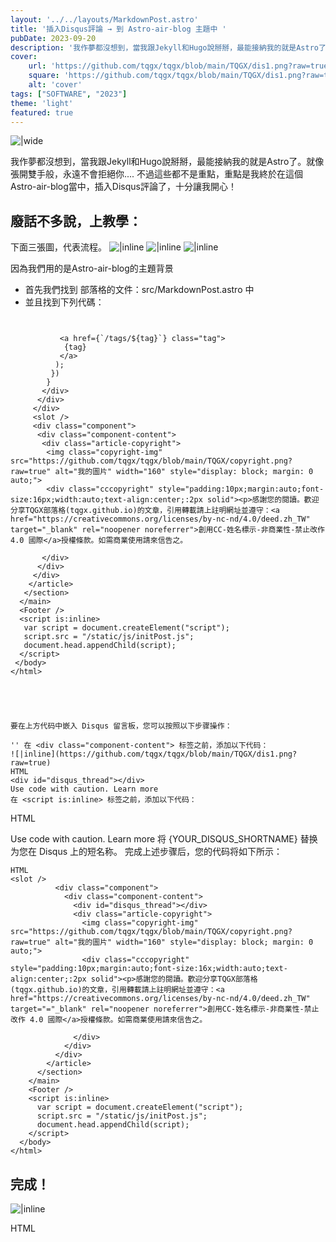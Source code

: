 ```yaml
---
layout: '../../layouts/MarkdownPost.astro'
title: '插入Disqus評論 → 到 Astro-air-blog 主題中 '
pubDate: 2023-09-20
description: '我作夢都沒想到，當我跟Jekyll和Hugo說掰掰，最能接納我的就是Astro了。就像張開雙手般，永遠不會拒絕你.... 不過這些都不是重點，重點是我終於在這個Astro-air-blog當中，插入Disqus評論了，十分讓我開心！'
cover:
    url: 'https://github.com/tqgx/tqgx/blob/main/TQGX/dis1.png?raw=true'
    square: 'https://github.com/tqgx/tqgx/blob/main/TQGX/dis1.png?raw=true'
    alt: 'cover'
tags: ["SOFTWARE", "2023"] 
theme: 'light'
featured: true
---
```


![|wide](https://github.com/tqgx/tqgx/blob/main/TQGX/dis1.png?raw=true)

我作夢都沒想到，當我跟Jekyll和Hugo說掰掰，最能接納我的就是Astro了。就像張開雙手般，永遠不會拒絕你.... 不過這些都不是重點，重點是我終於在這個Astro-air-blog當中，插入Disqus評論了，十分讓我開心！

## 廢話不多說，上教學：
下面三張圖，代表流程。
![|inline](https://github.com/tqgx/tqgx/blob/main/TQGX/dis1.png?raw=true)
![|inline](https://github.com/tqgx/tqgx/blob/main/TQGX/dis2.png?raw=true)
![|inline](https://github.com/tqgx/tqgx/blob/main/TQGX/dis3.png?raw=true)

因為我們用的是Astro-air-blog的主題背景

- 首先我們找到 部落格的文件：src/MarkdownPost.astro 中
- 並且找到下列代碼：

```  ```

```
           <a href={`/tags/${tag}`} class="tag">
            {tag}
           </a>
          );
         })
        }
       </div>
      </div>
     </div>
     <slot />
     <div class="component">
      <div class="component-content">
       <div class="article-copyright"> 
        <img class="copyright-img" src="https://github.com/tqgx/tqgx/blob/main/TQGX/copyright.png?raw=true" alt="我的圖片" width="160" style="display: block; margin: 0 auto;">
        <div class="cccopyright" style="padding:10px;margin:auto;font-size:16px;width:auto;text-align:center;:2px solid"><p>感謝您的閱讀。歡迎分享TQGX部落格(tqgx.github.io)的文章，引用轉載請上註明網址並遵守：<a href="https://creativecommons.org/licenses/by-nc-nd/4.0/deed.zh_TW" target="_blank" rel="noopener noreferrer">創用CC-姓名標示-非商業性-禁止改作 4.0 國際</a>授權條款。如需商業使用請來信告之。

       </div>
      </div>
     </div>
    </article>
   </section>
  </main>
  <Footer />
  <script is:inline>
   var script = document.createElement("script");
   script.src = "/static/js/initPost.js";
   document.head.appendChild(script);
  </script>
 </body>
</html>
```

```




要在上方代码中嵌入 Disqus 留言板，您可以按照以下步骤操作：

'' 在 <div class="component-content"> 标签之前，添加以下代码：
![|inline](https://github.com/tqgx/tqgx/blob/main/TQGX/dis1.png?raw=true)
HTML
<div id="disqus_thread"></div>
Use code with caution. Learn more
在 <script is:inline> 标签之前，添加以下代码：

```
HTML
<script>
(function() { // DON'T EDIT BELOW THIS LINE
var d = document, s = d.createElement('script');
s.src = 'https://{YOUR_DISQUS_SHORTNAME}.disqus.com/embed.js';
s.setAttribute('data-timestamp', +new Date());
(d.head || d.body).appendChild(s);
})();
</script>
Use code with caution. Learn more
将 {YOUR_DISQUS_SHORTNAME} 替换为您在 Disqus 上的短名称。
完成上述步骤后，您的代码将如下所示：
```
HTML
<slot />
          <div class="component">
            <div class="component-content">
              <div id="disqus_thread"></div>
              <div class="article-copyright"> 
                <img class="copyright-img" src="https://github.com/tqgx/tqgx/blob/main/TQGX/copyright.png?raw=true" alt="我的圖片" width="160" style="display: block; margin: 0 auto;">
                <div class="cccopyright" style="padding:10px;margin:auto;font-size:16x;width:auto;text-align:center;:2px solid"><p>感謝您的閱讀。歡迎分享TQGX部落格(tqgx.github.io)的文章，引用轉載請上註明網址並遵守：<a href="https://creativecommons.org/licenses/by-nc-nd/4.0/deed.zh_TW" target="="_blank" rel="noopener noreferrer">創用CC-姓名標示-非商業性-禁止改作 4.0 國際</a>授權條款。如需商業使用請來信告之。

              </div>
            </div>
          </div>
        </article>
      </section>
    </main>
    <Footer />
    <script is:inline>
      var script = document.createElement("script");
      script.src = "/static/js/initPost.js";
      document.head.appendChild(script);
    </script>
  </body>
</html>
```

## 完成！
![|inline](https://github.com/tqgx/tqgx/blob/main/TQGX/dis4.png?raw=true)

HTML






